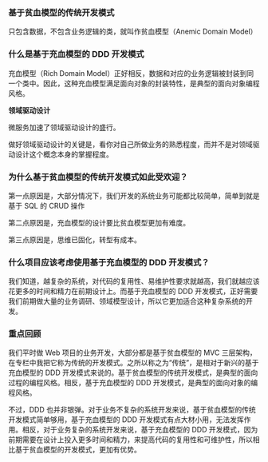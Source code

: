 ### 基于贫血模型的传统开发模式

只包含数据，不包含业务逻辑的类，就叫作贫血模型（Anemic Domain Model）

### 什么是基于充血模型的 DDD 开发模式

充血模型（Rich Domain Model）正好相反，数据和对应的业务逻辑被封装到同一个类中。因此，这种充血模型满足面向对象的封装特性，是典型的面向对象编程风格。

**领域驱动设计**

微服务加速了领域驱动设计的盛行。

做好领域驱动设计的关键是，看你对自己所做业务的熟悉程度，而并不是对领域驱动设计这个概念本身的掌握程度。

### 为什么基于贫血模型的传统开发模式如此受欢迎？

第一点原因是，大部分情况下，我们开发的系统业务可能都比较简单，简单到就是基于 SQL 的 CRUD 操作

第二点原因是，充血模型的设计要比贫血模型更加有难度。

第三点原因是，思维已固化，转型有成本。

### 什么项目应该考虑使用基于充血模型的 DDD 开发模式？

我们知道，越复杂的系统，对代码的复用性、易维护性要求就越高，我们就越应该花更多的时间和精力在前期设计上。而基于充血模型的 DDD 开发模式，正好需要我们前期做大量的业务调研、领域模型设计，所以它更加适合这种复杂系统的开发。

### 重点回顾

我们平时做 Web 项目的业务开发，大部分都是基于贫血模型的 MVC 三层架构，在专栏中我把它称为传统的开发模式。之所以称之为“传统”，是相对于新兴的基于充血模型的 DDD 开发模式来说的。基于贫血模型的传统开发模式，是典型的面向过程的编程风格。相反，基于充血模型的 DDD 开发模式，是典型的面向对象的编程风格。

不过，DDD 也并非银弹。对于业务不复杂的系统开发来说，基于贫血模型的传统开发模式简单够用，基于充血模型的 DDD 开发模式有点大材小用，无法发挥作用。相反，对于业务复杂的系统开发来说，基于充血模型的 DDD 开发模式，因为前期需要在设计上投入更多时间和精力，来提高代码的复用性和可维护性，所以相比基于贫血模型的开发模式，更加有优势。